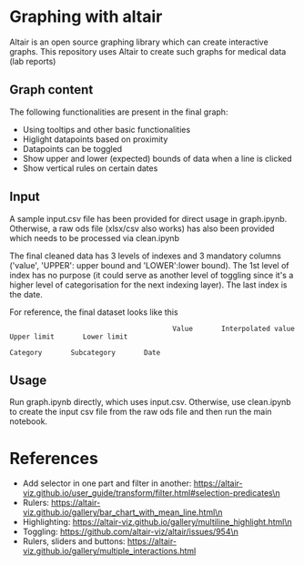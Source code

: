 # Graphing with altair
Altair is an open source graphing library which can create interactive graphs. This repository uses Altair to create such graphs for medical data (lab reports)


## Graph content
The following functionalities are present in the final graph: 
* Using tooltips and other basic functionalities
* Higlight datapoints based on proximity
* Datapoints can be toggled
* Show upper and lower (expected) bounds of data when a line is clicked
* Show vertical rules on certain dates

## Input
A sample input.csv file has been provided for direct usage in graph.ipynb. Otherwise, a raw ods file (xlsx/csv also works) has also been provided which needs to be processed via clean.ipynb

The final cleaned data has 3 levels of indexes and 3 mandatory columns ('value', 'UPPER': upper bound and 'LOWER':lower bound). The 1st level of index has no purpose (it could serve as another level of toggling since it's a higher level of categorisation for the next indexing layer). The last index is the date.

For reference, the final dataset looks like this

```
                                        Value       Interpolated value       Upper limit       Lower limit

Category       Subcategory       Date
```

## Usage
Run graph.ipynb directly, which uses input.csv. Otherwise, use clean.ipynb to create the input csv file from the raw ods file and then run the main notebook.

# References
* Add selector in one part and filter in another: https://altair-viz.github.io/user_guide/transform/filter.html#selection-predicates\n
* Rulers: https://altair-viz.github.io/gallery/bar_chart_with_mean_line.html\n
* Highlighting: https://altair-viz.github.io/gallery/multiline_highlight.html\n
* Toggling: https://github.com/altair-viz/altair/issues/954\n
* Rulers, sliders and buttons: https://altair-viz.github.io/gallery/multiple_interactions.html

